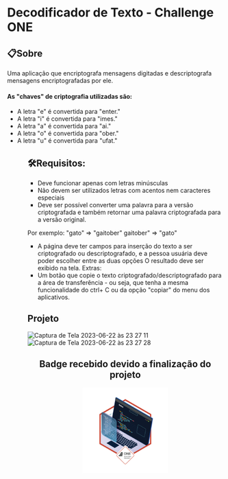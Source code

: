 # Decodificador de Texto - Challenge ONE

## 📋Sobre
<p>Uma aplicação que encriptografa mensagens digitadas e descriptografa mensagens encriptografadas por ele.</p>

<h4>As "chaves" de criptografia utilizadas são:</h4>
<ul>
<li>A letra "e" é convertida para "enter."</li>
<li>A letra "i" é convertida para "imes."</li>
<li>A letra "a" é convertida para "ai."</li>
<li>
A letra "o" é convertida para "ober."</li>
<li>
A letra "u" é convertida para "ufat."</li>
<ul>

## 🛠Requisitos:

 - Deve funcionar apenas com letras minúsculas
 - Não devem ser utilizados letras com acentos nem caracteres especiais
 - Deve ser possível converter uma palavra para a versão criptografada e também retornar uma palavra criptografada para a versão original.

Por exemplo: "gato" => "gaitober" gaitober" => "gato"

 - A página deve ter campos para inserção do texto a ser criptografado ou descriptografado, e a pessoa usuária deve poder escolher entre as duas opções O resultado deve ser exibido na tela. Extras:
- Um botão que copie o texto criptografado/descriptografado para a área de transferência - ou seja, que tenha a mesma funcionalidade do ctrl+ C ou da opção "copiar" do menu dos aplicativos.

## Projeto
![Captura de Tela 2023-06-22 às 23 27 11](https://github.com/shamara-priscila/shamara-priscila.github.io/assets/132709029/59041d37-51ac-4526-b352-ff31ee9d89de)
![Captura de Tela 2023-06-22 às 23 27 28](https://github.com/shamara-priscila/shamara-priscila.github.io/assets/132709029/fe7e8595-d9b2-400a-ab65-3b45984dc960)

<div align="center">
  <h2>Badge recebido devido a finalização do projeto</h2>
  <img alt="badge" width="200px" src="assets/imagens/badge1.png"/>
</div>


